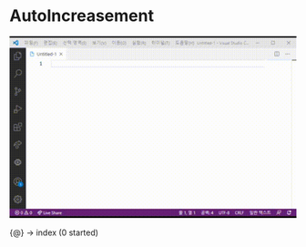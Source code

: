 # AutoIncreasement
![video](https://github.com/mingkyme/AutoIncreasement-VSCode/blob/master/images/video.gif?raw=true)

{@} -> index (0 started)